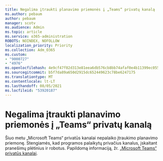 ```yaml
---
title: Negalima įtraukti planavimo priemonės į „Teams“ privatų kanalą
ms.author: pebaum
author: pebaum
manager: scotv
ms.audience: Admin
ms.topic: article
ms.service: o365-administration
ROBOTS: NOINDEX, NOFOLLOW
localization_priority: Priority
ms.collection: Adm_O365
ms.custom:
- "9000727"
- "4976"
ms.openlocfilehash: 4e9cf47f02d313e81eea6db576cb8bb74afaf0e4b11399ec0557bd771709491a
ms.sourcegitcommit: b5f7da89a650d2915dc652449623c78be6247175
ms.translationtype: MT
ms.contentlocale: lt-LT
ms.lasthandoff: 08/05/2021
ms.locfileid: "53920187"
---
```

# <a name="unable-to-add-planner-to-a-teams-private-channel"></a>Negalima įtraukti planavimo priemonės į „Teams“ privatų kanalą

Šiuo metu „Microsoft Teams“ privatūs kanalai nepalaiko įtraukimo planavimo priemonę.  Stengiamės, kad programos palaikytų privačius kanalus, įskaitant pranešimų plėtinius ir robotus. Papildomą informaciją, žr. [„Microsoft Teams“ privatūs kanalai](https://docs.microsoft.com/microsoftteams/private-channels#what-you-need-to-know-about-private-channels).
